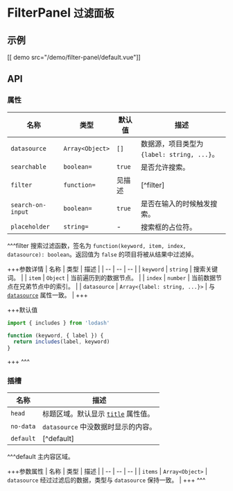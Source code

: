 # FilterPanel <small>过滤面板</small>

## 示例

[[ demo src="/demo/filter-panel/default.vue"]]

## API

### 属性

| 名称 | 类型 | 默认值 | 描述 |
| -- | -- | -- | -- |
| ``datasource`` | `Array<Object>` | `[]` | 数据源，项目类型为 `{label: string, ...}`。 |
| ``searchable`` | `boolean=` | `true` | 是否允许搜索。 |
| ``filter`` | `function=` | 见描述 | [^filter] |
| ``search-on-input`` | `boolean=` | `true` | 是否在输入的时候触发搜索。 |
| ``placeholder`` | `string=` | - | 搜索框的占位符。 |

^^^filter
搜索过滤函数，签名为 `function(keyword, item, index, datasource): boolean`。返回值为 `false` 的项目将被从结果中过滤掉。

+++参数详情
| 名称 | 类型 | 描述 |
| -- | -- | -- |
| `keyword` | `string` | 搜索关键词。 |
| `item` | `Object` | 当前遍历到的数据节点。 |
| `index` | `number` | 当前数据节点在兄弟节点中的索引。 |
| `datasource` | `Array<{label: string, ...}>` | 与 [`datasource`](#props-datasource) 属性一致。 |
+++

+++默认值
```js
import { includes } from 'lodash'

function (keyword, { label }) {
  return includes(label, keyword)
}
```
+++
^^^

### 插槽

| 名称 | 描述 |
| -- | -- |
| ``head`` | 标题区域。默认显示 [`title`](#props-title) 属性值。 |
| ``no-data`` | `datasource` 中没数据时显示的内容。 |
| ``default`` | [^default] |

^^^default
主内容区域。

+++参数属性
| 名称 | 类型 | 描述 |
| -- | -- | -- |
| `items` | `Array<Object>` | `datasource` 经过过滤后的数据，类型与 `datasource` 保持一致。 |
+++
^^^
